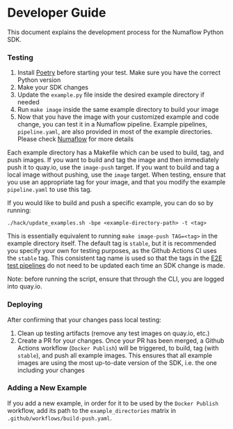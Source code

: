 # Developer Guide

This document explains the development process for the Numaflow Python SDK.

### Testing

1. Install [Poetry](https://python-poetry.org/docs/) before starting your test. Make sure you have the correct Python version
2. Make your SDK changes
3. Update the `example.py` file inside the desired example directory if needed 
4. Run `make image` inside the same example directory to build your image
5. Now that you have the image with your customized example and code change, you can test it in a Numaflow pipeline. Example pipelines, `pipeline.yaml`, are also provided in most of the example directories.
Please check [Numaflow](https://numaflow.numaproj.io/) for more details

Each example directory has a Makefile which can be used to build, tag, and push images.
If you want to build and tag the image and then immediately push it to quay.io, use the `image-push` target.
If you want to build and tag a local image without pushing, use the `image` target. When testing, ensure that you use
an appropriate tag for your image, and that you modify the example `pipeline.yaml` to use this tag.

If you would like to build and push a specific example, you can do so by running:
```shell
./hack/update_examples.sh -bpe <example-directory-path> -t <tag>
```
This is essentially equivalent to running `make image-push TAG=<tag>` in the example directory itself.
The default tag is `stable`, but it is recommended you specify your own for testing purposes, as the Github Actions CI uses the `stable` tag.
This consistent tag name is used so that the tags in the [E2E test pipelines](https://github.com/numaproj/numaflow/tree/main/test) do not need to be updated each time an SDK change is made.

Note: before running the script, ensure that through the CLI, you are logged into quay.io.

### Deploying

After confirming that your changes pass local testing:
1. Clean up testing artifacts (remove any test images on quay.io, etc.)
2. Create a PR for your changes. Once your PR has been merged, a Github Actions workflow (`Docker Publish`) will be triggered, to build, tag (with `stable`), and push
all example images. This ensures that all example images are using the most up-to-date version of the SDK, i.e. the one including your
changes

### Adding a New Example

If you add a new example, in order for it to be used by the `Docker Publish` workflow, add its path
to the `example_directories` matrix in `.github/workflows/build-push.yaml`.